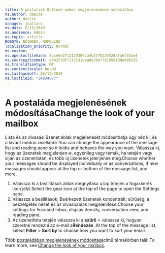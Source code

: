 ```yaml
---
title: A postafiók Outlook webes megjelenésének módosítása
ms.author: daeite
author: daeite
manager: joallard
ms.date: 6/13/2019
ms.audience: Admin
ms.topic: article
ROBOTS: NOINDEX, NOFOLLOW
localization_priority: Normal
ms.custom: ''
ms.openlocfilehash: 8cce6e27c2120389ca4b3778139528afa6f341e4
ms.sourcegitcommit: ad4257df7113531cea883b477d505918da99b325
ms.translationtype: MT
ms.contentlocale: hu-HU
ms.lasthandoff: 06/13/2019
ms.locfileid: "34934077"
---
```

# <a name="change-the-look-of-your-mailbox"></a><span data-ttu-id="465b6-102">A postaláda megjelenésének módosítása</span><span class="sxs-lookup"><span data-stu-id="465b6-102">Change the look of your mailbox</span></span>

<span data-ttu-id="465b6-103">Lista és az olvasási üzenet ablak megjelenését módosíthatja úgy néz ki, és a kívánt módon viselkedik.</span><span class="sxs-lookup"><span data-stu-id="465b6-103">You can change the appearance of the message list and reading pane so it looks and behaves the way you want.</span></span> <span data-ttu-id="465b6-104">Válassza ki, hogy az üzenetek megjelenjen-e, egyénileg vagy témák, ha tetején vagy alján az üzenetlistán, és több új üzenetek jelenjenek meg.</span><span class="sxs-lookup"><span data-stu-id="465b6-104">Choose whether your messages should be displayed individually or as conversations, if new messages should appear at the top or bottom of the message list, and more.</span></span>

1. <span data-ttu-id="465b6-105">Válassza ki a beállítások ablak megnyitása a lap tetején a fogaskerék ikon jelzi.</span><span class="sxs-lookup"><span data-stu-id="465b6-105">Select the gear icon at the top of the page to open the Settings pane.</span></span>
1. <span data-ttu-id="465b6-106">Válassza a beállítások, Beérkezett üzenetek koncentrált, sűrűség, a beszélgetés nézet és az olvasóablak megjelenítése.</span><span class="sxs-lookup"><span data-stu-id="465b6-106">Choose your settings for Focused Inbox, display density, conversation view, and reading pane.</span></span>
1. <span data-ttu-id="465b6-107">Az üzenetlista tetején válassza ki a **szűrő** > válassza ki, hogyan szeretné rendezni az e-mail a**Rendezés** .</span><span class="sxs-lookup"><span data-stu-id="465b6-107">At the top of the message list, select **Filter** > **Sort by** to choose how you want to sort your email.</span></span>

<span data-ttu-id="465b6-108">Több [postaládában megjelenésének módosítása](https://support.office.com/article/b41c2ecb-f23c-42b3-b7f8-659646d5e58c)című témakörben talál.</span><span class="sxs-lookup"><span data-stu-id="465b6-108">To learn more, see [Change the look of your mailbox](https://support.office.com/article/b41c2ecb-f23c-42b3-b7f8-659646d5e58c).</span></span>